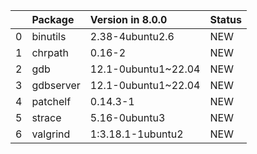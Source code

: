 <!-- markdown-link-check-disable -->

|    | Package   | Version in 8.0.0    | Status   |
|---:|:----------|:--------------------|:---------|
|  0 | binutils  | 2.38-4ubuntu2.6     | NEW      |
|  1 | chrpath   | 0.16-2              | NEW      |
|  2 | gdb       | 12.1-0ubuntu1~22.04 | NEW      |
|  3 | gdbserver | 12.1-0ubuntu1~22.04 | NEW      |
|  4 | patchelf  | 0.14.3-1            | NEW      |
|  5 | strace    | 5.16-0ubuntu3       | NEW      |
|  6 | valgrind  | 1:3.18.1-1ubuntu2   | NEW      |